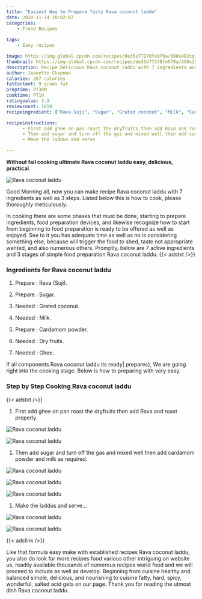 ```yaml
---
title: "Easiest Way to Prepare Tasty Rava coconut laddu"
date: 2020-11-14 20:02:07
categories:
    - Trend Recipes
    
tags:
    - Easy recipes

image: https://img-global.cpcdn.com/recipes/de35e77278fe979a/680x482cq70/rava-coconut-laddu-recipe-main-photo.jpg
thumbnail: https://img-global.cpcdn.com/recipes/de35e77278fe979a/350x250cq70/rava-coconut-laddu-recipe-main-photo.jpg
description: Recipe Delicious Rava coconut laddu with 7 ingredients and 3 stages of easy cooking.
author: Jeanette Chapman
calories: 267 calories
fatContent: 9 grams fat
preptime: PT38M
cooktime: PT1H
ratingvalue: 3.9
reviewcount: 1059
recipeingredient: ["Rava Suji", "Sugar", "Grated coconut", "Milk", "Cardamom powder", "Dry fruits", "Ghee"]

recipeinstructions: 
      - First add ghee on pan roast the dryfruits then add Rava and roast properly 
      - Then add sugar and turn off the gas and mixed well then add cardamom powder and milk as required 
      - Make the laddus and serve

---
```




**Without fail cooking ultimate Rava coconut laddu easy, delicious, practical**. 


![Rava coconut laddu](https://img-global.cpcdn.com/recipes/de35e77278fe979a/680x482cq70/rava-coconut-laddu-recipe-main-photo.jpg "Rava coconut laddu")




Good Morning all, now you can make recipe Rava coconut laddu with 7 ingredients as well as 3 steps. Listed below this is how to cook, please thoroughly meticulously.

In cooking there are some phases that must be done, starting to prepare ingredients, food preparation devices, and likewise recognize how to start from beginning to food preparation is ready to be offered as well as enjoyed. See to it you has adequate time as well as no is considering something else, because will trigger the food to shed, taste not appropriate wanted, and also numerous others. Promptly, below are 7 active ingredients and 3 stages of simple food preparation Rava coconut laddu.
{{< adstxt />}}

### Ingredients for Rava coconut laddu


1. Prepare  : Rava (Suji).

1. Prepare  : Sugar.

1. Needed  : Grated coconut.

1. Needed  : Milk.

1. Prepare  : Cardamom powder.

1. Needed  : Dry fruits.

1. Needed  : Ghee.



If all components Rava coconut laddu its ready| prepares}, We are going right into the cooking stage. Below is how to preparing with very easy.

### Step by Step Cooking Rava coconut laddu

{{< adstxt />}}


1. First add ghee on pan roast the dryfruits then add Rava and roast properly.



![Rava coconut laddu](https://img-global.cpcdn.com/steps/749d5b6bf7114822/160x128cq70/rava-coconut-laddu-recipe-step-1-photo.jpg" "Rava coconut laddu")

![Rava coconut laddu](https://img-global.cpcdn.com/steps/f00fcac03fc8c707/160x128cq70/rava-coconut-laddu-recipe-step-1-photo.jpg" "Rava coconut laddu")



1. Then add sugar and turn off the gas and mixed well then add cardamom powder and milk as required.



![Rava coconut laddu](https://img-global.cpcdn.com/steps/a6f91b0e4958d382/160x128cq70/rava-coconut-laddu-recipe-step-2-photo.jpg" "Rava coconut laddu")

![Rava coconut laddu](https://img-global.cpcdn.com/steps/79834d8416ee011d/160x128cq70/rava-coconut-laddu-recipe-step-2-photo.jpg" "Rava coconut laddu")

![Rava coconut laddu](https://img-global.cpcdn.com/steps/91897a6c93c3027e/160x128cq70/rava-coconut-laddu-recipe-step-2-photo.jpg" "Rava coconut laddu")



1. Make the laddus and serve...



![Rava coconut laddu](https://img-global.cpcdn.com/steps/2899d0592b530d23/160x128cq70/rava-coconut-laddu-recipe-step-3-photo.jpg" "Rava coconut laddu")

![Rava coconut laddu](https://img-global.cpcdn.com/steps/28881178f47cd9c4/160x128cq70/rava-coconut-laddu-recipe-step-3-photo.jpg" "Rava coconut laddu")





{{< adslink />}}

Like that formula easy make with established recipes Rava coconut laddu, you also do look for more recipes food various other intriguing on website us, readily available thousands of numerous recipes world food and we will proceed to include as well as develop. Beginning from cuisine healthy and balanced simple, delicious, and nourishing to cuisine fatty, hard, spicy, wonderful, salted acid gets on our page. Thank you for reading the utmost dish Rava coconut laddu.
